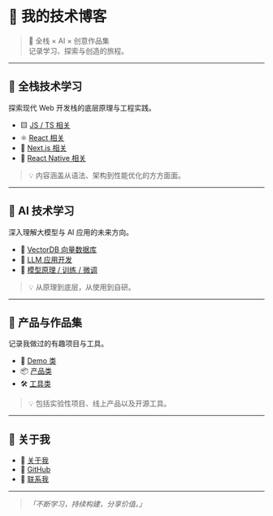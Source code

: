 # 🧭 我的技术博客

> 🚀 全栈 × AI × 创意作品集  
> 记录学习、探索与创造的旅程。

---

## 🧩 全栈技术学习

探索现代 Web 开发栈的底层原理与工程实践。

- 🟨 [JS / TS 相关](./fullstack/js-ts/README.md)
- ⚛️ [React 相关](./fullstack/react/README.md)
- 🔗 [Next.js 相关](./fullstack/nextjs/README.md)
- 📱 [React Native 相关](./fullstack/react-native/README.md)

> 💡 内容涵盖从语法、架构到性能优化的方方面面。

---

## 🤖 AI 技术学习

深入理解大模型与 AI 应用的未来方向。

- 🧠 [VectorDB 向量数据库](./ai/vectordb/README.md)
- 💬 [LLM 应用开发](./ai/llm-apps/README.md)
- 🧬 [模型原理 / 训练 / 微调](./ai/llm-training/README.md)

> 💡 从原理到底层，从使用到自研。

---

## 🧰 产品与作品集

记录我做过的有趣项目与工具。

- 🧪 [Demo 类](./projects/demos/README.md)
- 📦 [产品类](./projects/products/README.md)
- 🛠 [工具类](./projects/tools/README.md)

> 💡 包括实验性项目、线上产品以及开源工具。

---

## 📖 关于我

- 👤 [关于我](./about.md)
- 🐙 [GitHub](https://github.com/你的GitHub用户名)
- 💬 [联系我](mailto:yourname@example.com)

---

> _「不断学习，持续构建，分享价值。」_
